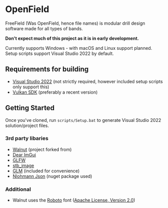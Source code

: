 # OpenField

FreeField (Was OpenField, hence file names) is modular drill design software made for all types of bands.

**Don't expect much of this project as it is in early development.**

Currently supports Windows - with macOS and Linux support planned. Setup scripts support Visual Studio 2022 by default.

## Requirements for building
- [Visual Studio 2022](https://visualstudio.com) (not strictly required, however included setup scripts only support this)
- [Vulkan SDK](https://vulkan.lunarg.com/sdk/home#windows) (preferably a recent version)

## Getting Started
Once you've cloned, run `scripts/Setup.bat` to generate Visual Studio 2022 solution/project files.

### 3rd party libaries
- [Walnut](https://github.com/TheCherno/Walnut) (project forked from)
- [Dear ImGui](https://github.com/ocornut/imgui)
- [GLFW](https://github.com/glfw/glfw)
- [stb_image](https://github.com/nothings/stb)
- [GLM](https://github.com/g-truc/glm) (included for convenience)
- [Nlohmann Json](https://github.com/nlohmann/json) (nuget package used)

### Additional
- Walnut uses the [Roboto](https://fonts.google.com/specimen/Roboto) font ([Apache License, Version 2.0](https://www.apache.org/licenses/LICENSE-2.0))
